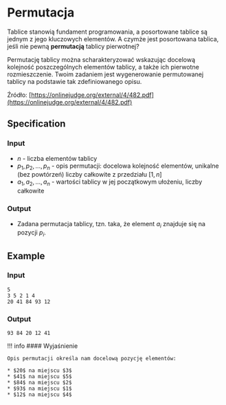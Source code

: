 # Permutacja

Tablice stanowią fundament programowania, a posortowane tablice są jednym z jego kluczowych elementów. A czymże jest posortowana tablica, jeśli nie pewną **permutacją** tablicy pierwotnej?

Permutację tablicy można scharakteryzować wskazując docelową kolejność poszczególnych elementów tablicy, a także ich pierwotne rozmieszczenie. Twoim zadaniem jest wygenerowanie permutowanej tablicy na podstawie tak zdefiniowanego opisu.

Źródło: [https://onlinejudge.org/external/4/482.pdf](https://onlinejudge.org/external/4/482.pdf)

## Specification

### Input

* $n$ - liczba elementów tablicy
* $p_1,p_2,...,p_n$ - opis permutacji: docelowa kolejność elementów, unikalne (bez powtórzeń) liczby całkowite z przedziału $[1,n]$
* $a_1,a_2,...,a_n$ - wartości tablicy w jej początkowym ułożeniu, liczby całkowite

### Output

* Zadana permutacja tablicy, tzn. taka, że element $a_i$ znajduje się na pozycji $p_i$.

## Example

### Input

```
5
3 5 2 1 4
20 41 84 93 12
```

### Output

```
93 84 20 12 41  
```

!!! info
	#### Wyjaśnienie
	
	Opis permutacji określa nam docelową pozycję elementów:
	
	* $20$ na miejscu $3$
	* $41$ na miejscu $5$
	* $84$ na miejscu $2$
	* $93$ na miejscu $1$
	* $12$ na miejscu $4$
